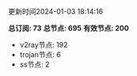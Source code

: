更新时间2024-01-03 18:14:16

**总订阅: 73**
**总节点: 695**
**有效节点: 200**
- v2ray节点: 192
- trojan节点: 6
- ss节点: 2

